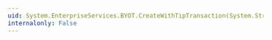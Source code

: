 ```yaml
---
uid: System.EnterpriseServices.BYOT.CreateWithTipTransaction(System.String,System.Type)
internalonly: False
---
```

